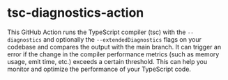 # tsc-diagnostics-action

This GitHub Action runs the TypeScript compiler (tsc) with the `--diagnostics` and optionally the `--extendedDiagnostics` flags on your codebase and compares the output with the main branch.
It can trigger an error if the change in the compiler performance metrics (such as memory usage, emit time, etc.) exceeds a certain threshold.
This can help you monitor and optimize the performance of your TypeScript code.

